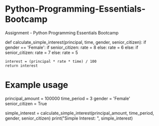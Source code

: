# Python-Programming-Essentials-Bootcamp
Assignment - Python Programming Essentials Bootcamp

def calculate_simple_interest(principal, time, gender, senior_citizen):
    if gender == 'Female':
        if senior_citizen:
            rate = 8
        else:
            rate = 6
    else:
        if senior_citizen:
            rate = 7
        else:
            rate = 5
    
    interest = (principal * rate * time) / 100
    return interest

# Example usage
principal_amount = 100000
time_period = 3
gender = 'Female'
senior_citizen = True

simple_interest = calculate_simple_interest(principal_amount, time_period, gender, senior_citizen)
print("Simple Interest: ", simple_interest)
